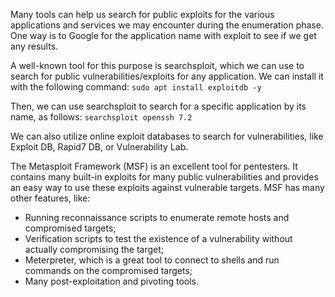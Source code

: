 Many tools can help us search for public exploits for the various applications and services we may encounter during the enumeration phase. One way is to Google for the application name with exploit to see if we get any results.

A well-known tool for this purpose is searchsploit, which we can use to search for public vulnerabilities/exploits for any application. We can install it with the following command:
`sudo apt install exploitdb -y`

Then, we can use searchsploit to search for a specific application by its name, as follows:
`searchsploit openssh 7.2`


We can also utilize online exploit databases to search for vulnerabilities, like Exploit DB, Rapid7 DB, or Vulnerability Lab.

The Metasploit Framework (MSF) is an excellent tool for pentesters. It contains many built-in exploits for many public vulnerabilities and provides an easy way to use these exploits against vulnerable targets. MSF has many other features, like:

- Running reconnaissance scripts to enumerate remote hosts and compromised targets;
- Verification scripts to test the existence of a vulnerability without actually compromising the target;
- Meterpreter, which is a great tool to connect to shells and run commands on the compromised targets;
- Many post-exploitation and pivoting tools.

